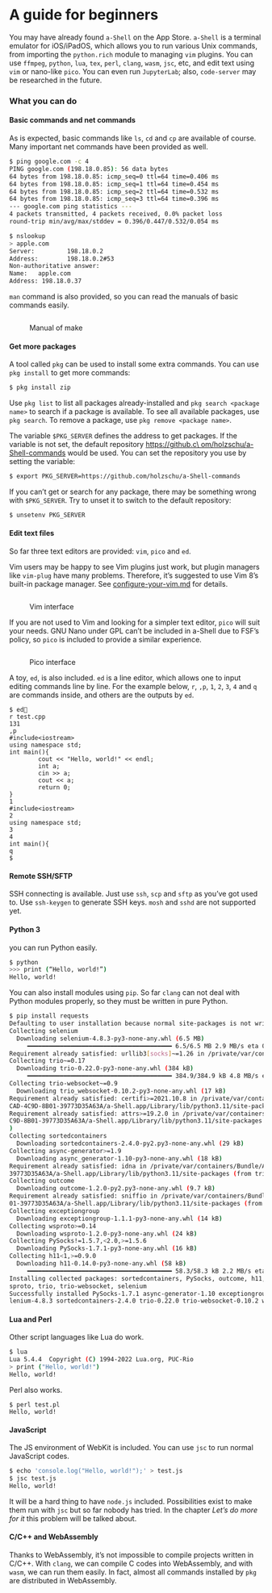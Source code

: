 # A guide for beginners

You may have already found `a-Shell` on the App Store. `a-Shell` is a terminal emulator for iOS/iPadOS, which allows you to run various Unix commands, from importing the `python.rich` module to managing `vim` plugins. You can use `ffmpeg`, `python`, `lua`, `tex`, `perl`, `clang`, `wasm`, `jsc`, etc, and edit text using `vim` or nano-like `pico`. You can even run `JupyterLab`; also, `code-server` may be researched in the future.

### What you can do

#### Basic commands and net commands

As is expected, basic commands like `ls`, `cd` and `cp` are available of course. Many important net commands have been provided as well.

```sh
$ ping google.com -c 4
PING google.com (198.18.0.85): 56 data bytes
64 bytes from 198.18.0.85: icmp_seq=0 ttl=64 time=0.406 ms
64 bytes from 198.18.0.85: icmp_seq=1 ttl=64 time=0.454 ms
64 bytes from 198.18.0.85: icmp_seq=2 ttl=64 time=0.532 ms
64 bytes from 198.18.0.85: icmp_seq=3 ttl=64 time=0.396 ms
--- google.com ping statistics ---
4 packets transmitted, 4 packets received, 0.0% packet loss
round-trip min/avg/max/stddev = 0.396/0.447/0.532/0.054 ms

$ nslookup
> apple.com
Server:         198.18.0.2
Address:        198.18.0.2#53
Non-authoritative answer:
Name:   apple.com
Address: 198.18.0.37
```

`man` command is also provided, so you can read the manuals of basic commands easily.

<figure><img src=".gitbook/assets/68F0411E-EB70-4EEA-8E82-3119770F7787.jpeg" alt=""><figcaption><p>Manual of make</p></figcaption></figure>

#### Get more packages

A tool called `pkg` can be used to install some extra commands. You can use `pkg install` to get more commands:

```sh
$ pkg install zip
```

Use `pkg list` to list all packages already-installed and `pkg search <package name>` to search if a package is available. To see all available packages, use `pkg search`. To remove a package, use `pkg remove <package name>`.

The variable `$PKG_SERVER` defines the address to get packages. If the variable is not set, the default repository [https://github.c\
om/holzschu/a-Shell-commands](https://github.com/holzschu/a-Shell-commands) would be used. You can set the repository you use by setting the variable:

```sh
$ export PKG_SERVER=https://github.com/holzschu/a-Shell-commands 
```

If you can’t get or search for any package, there may be something wrong with `$PKG_SERVER`. Try to unset it to switch to the default repository:

```sh
$ unsetenv PKG_SERVER
```

#### Edit text files

So far three text editors are provided: `vim`, `pico` and `ed`.

Vim users may be happy to see Vim plugins just work, but plugin managers like `vim-plug` have many problems. Therefore, it’s suggested to use Vim 8’s built-in package manager. See [configure-your-vim.md](basic-tutorials/configure-your-vim.md "mention") for details.

<figure><img src=".gitbook/assets/89BA884C-9395-4E53-9284-97E69E3CE2A9.jpeg" alt=""><figcaption><p>Vim interface</p></figcaption></figure>

If you are not used to Vim and looking for a simpler text editor, `pico` will suit your needs. GNU Nano under GPL can’t be included in a-Shell due to FSF’s policy, so `pico` is included to provide a similar experience.

<figure><img src=".gitbook/assets/D884DB64-276A-46D6-8ED6-789FBD167C1C.jpeg" alt=""><figcaption><p>Pico interface</p></figcaption></figure>

A toy, `ed`, is also included. `ed` is a line editor, which allows one to input editing commands line by line. For the example below, `r`, `,p`, `1`, `2`, `3`, `4` and `q` are commands inside, and others are the outputs by `ed`.

```
$ ed
r test.cpp
131
,p
#include<iostream>
using namespace std;
int main(){
        cout << "Hello, world!" << endl;
        int a;
        cin >> a;
        cout << a;
        return 0;
}
1
#include<iostream>
2
using namespace std;
3
4
int main(){
q
$
```

#### Remote SSH/SFTP

SSH connecting is available. Just use `ssh`, `scp` and `sftp` as you’ve got used to. Use `ssh-keygen` to generate SSH keys. `mosh` and `sshd` are not supported yet.

#### Python 3

you can run Python easily.

```sh
$ python
>>> print (“Hello, world!”)
Hello, world!
```

You can also install modules using `pip`. So far `clang` can not deal with Python modules properly, so they must be written in pure Python.

```sh
$ pip install requests
Defaulting to user installation because normal site-packages is not writeable
Collecting selenium
  Downloading selenium-4.8.3-py3-none-any.whl (6.5 MB)
     ━━━━━━━━━━━━━━━━━━━━━━━━━━━━━━━━━━━━━━━━ 6.5/6.5 MB 2.9 MB/s eta 0:00:00
Requirement already satisfied: urllib3[socks]~=1.26 in /private/var/containers/Bundle/Application/C3889491-0CAD-4C9D-8B01-39773D35A63A/a-Shell.app/Library/lib/python3.11/site-packages (from selenium) (1.26.13)
Collecting trio~=0.17
  Downloading trio-0.22.0-py3-none-any.whl (384 kB)
     ━━━━━━━━━━━━━━━━━━━━━━━━━━━━━━━━━━━━━━━━ 384.9/384.9 kB 4.8 MB/s eta 0:00:00
Collecting trio-websocket~=0.9
  Downloading trio_websocket-0.10.2-py3-none-any.whl (17 kB)
Requirement already satisfied: certifi>=2021.10.8 in /private/var/containers/Bundle/Application/C3889491-0
CAD-4C9D-8B01-39773D35A63A/a-Shell.app/Library/lib/python3.11/site-packages (from selenium) (2022.9.24)
Requirement already satisfied: attrs>=19.2.0 in /private/var/containers/Bundle/Application/C3889491-0CAD-4
C9D-8B01-39773D35A63A/a-Shell.app/Library/lib/python3.11/site-packages (from trio~=0.17->selenium) (22.1.0
)
Collecting sortedcontainers
  Downloading sortedcontainers-2.4.0-py2.py3-none-any.whl (29 kB)
Collecting async-generator>=1.9
  Downloading async_generator-1.10-py3-none-any.whl (18 kB)
Requirement already satisfied: idna in /private/var/containers/Bundle/Application/C3889491-0CAD-4C9D-8B01-
39773D35A63A/a-Shell.app/Library/lib/python3.11/site-packages (from trio~=0.17->selenium) (3.4)
Collecting outcome
  Downloading outcome-1.2.0-py2.py3-none-any.whl (9.7 kB)
Requirement already satisfied: sniffio in /private/var/containers/Bundle/Application/C3889491-0CAD-4C9D-8B
01-39773D35A63A/a-Shell.app/Library/lib/python3.11/site-packages (from trio~=0.17->selenium) (1.3.0)
Collecting exceptiongroup
  Downloading exceptiongroup-1.1.1-py3-none-any.whl (14 kB)
Collecting wsproto>=0.14
  Downloading wsproto-1.2.0-py3-none-any.whl (24 kB)
Collecting PySocks!=1.5.7,<2.0,>=1.5.6
  Downloading PySocks-1.7.1-py3-none-any.whl (16 kB)
Collecting h11<1,>=0.9.0
  Downloading h11-0.14.0-py3-none-any.whl (58 kB)
     ━━━━━━━━━━━━━━━━━━━━━━━━━━━━━━━━━━━━━━━━ 58.3/58.3 kB 2.2 MB/s eta 0:00:00
Installing collected packages: sortedcontainers, PySocks, outcome, h11, exceptiongroup, async-generator, w
sproto, trio, trio-websocket, selenium
Successfully installed PySocks-1.7.1 async-generator-1.10 exceptiongroup-1.1.1 h11-0.14.0 outcome-1.2.0 se
lenium-4.8.3 sortedcontainers-2.4.0 trio-0.22.0 trio-websocket-0.10.2 wsproto-1.2.0
```

#### Lua and Perl

Other script languages like Lua do work.

```sh
$ lua
Lua 5.4.4  Copyright (C) 1994-2022 Lua.org, PUC-Rio
> print ("Hello, world!")
Hello, world!
```

Perl also works.

```
$ perl test.pl
Hello, world!
```

#### JavaScript

The JS environment of WebKit is included. You can use `jsc` to run normal JavaScript codes.

```sh
$ echo 'console.log("Hello, world!");' > test.js
$ jsc test.js
Hello, world!
```

It will be a hard thing to have `node.js` included. Possibilities exist to make them run with `jsc` but so far nobody has tried. In the chapter _Let’s do more for it_ this problem will be talked about.

#### C/C++ and WebAssembly

Thanks to WebAssembly, it’s not impossible to compile projects written in C/C++. With `clang`, we can compile C codes into WebAssembly, and with `wasm`, we can run them easily. In fact, almost all commands installed by `pkg` are distributed in WebAssembly.
